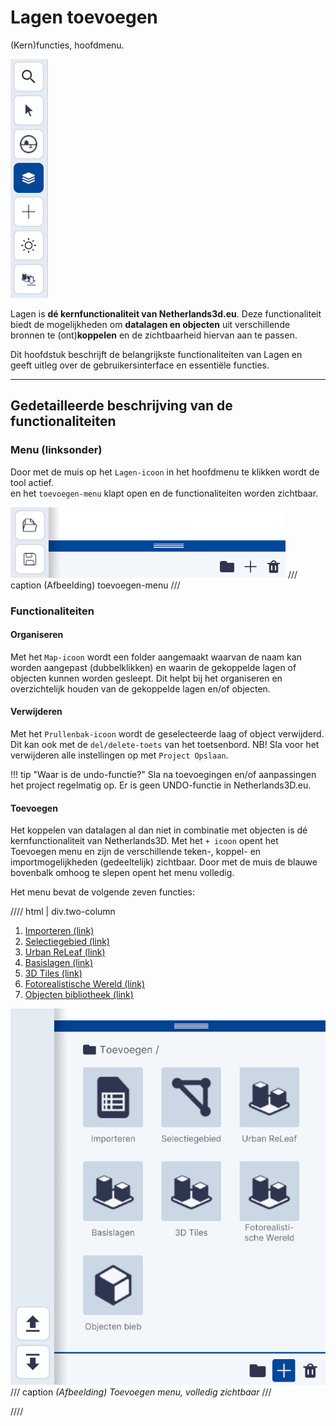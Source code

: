 # Lagen toevoegen

(Kern)functies, hoofdmenu.

![Building Blocks](../handleiding/imgs/lagen.menu.main.png)
<br>

Lagen is **dé kernfunctionaliteit van Netherlands3d.eu**. Deze functionaliteit biedt de mogelijkheden om **datalagen en objecten** uit verschillende bronnen te (ont)**koppelen** en de zichtbaarheid hiervan aan te passen. 
 
Dit hoofdstuk beschrijft de belangrijkste functionaliteiten van Lagen en geeft uitleg over de gebruikersinterface en essentiële functies.  

---

## Gedetailleerde beschrijving van de functionaliteiten

### Menu (linksonder)

Door met de muis op het `Lagen-icoon` in het hoofdmenu te klikken wordt de tool actief.  
en het `toevoegen-menu` klapt open en de functionaliteiten worden zichtbaar.

![Building Blocks](../handleiding/imgs/lagen.main.bottom.png)
/// caption
(Afbeelding) toevoegen-menu
///

### Functionaliteiten

#### Organiseren

Met het `Map-icoon` wordt een folder aangemaakt waarvan de naam kan worden aangepast (dubbelklikken) en waarin de gekoppelde lagen of objecten kunnen worden gesleept. Dit helpt bij het organiseren en overzichtelijk houden van de gekoppelde lagen en/of objecten.

#### Verwijderen

Met het `Prullenbak-icoon` wordt de geselecteerde laag of object verwijderd. Dit kan ook met de `del/delete-toets` van het toetsenbord. NB! Sla voor het verwijderen alle instellingen op met `Project Opslaan`. 

!!! tip "Waar is de undo-functie?"
	Sla na toevoegingen en/of aanpassingen het project regelmatig op. Er is geen UNDO-functie in Netherlands3D.eu.

#### Toevoegen

Het koppelen van datalagen al dan niet in combinatie met objecten is dé kernfunctionaliteit van Netherlands3D. Met
het `+ icoon` opent het Toevoegen menu en zijn de verschillende teken-, koppel- en importmogelijkheden (gedeeltelijk)
zichtbaar. Door met de muis de blauwe bovenbalk omhoog te slepen opent het menu volledig.

Het menu bevat de volgende zeven functies:
  
//// html | div.two-column

1. [Importeren (link)](toevoegen-importeren.md)
2. [Selectiegebied (link)](toevoegen-selectiegebied.md)
3. [Urban ReLeaf (link)](toevoegen-urban-releaf.md)
4. [Basislagen (link)](toevoegen-basislagen.md)
5. [3D Tiles (link)](toevoegen-3d-tiles.md)
6. [Fotorealistische Wereld (link)](toevoegen-fotorealistische-wereld.md)
7. [Objecten bibliotheek (link)](toevoegen-objecten-biep.md)

![Building Blocks](../handleiding/imgs/lagen.main.bottom.full.png)
/// caption
_(Afbeelding) Toevoegen menu, volledig zichtbaar_
///

////